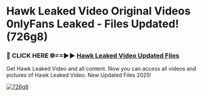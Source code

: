 # Hawk Leaked Video Original Videos 0nlyFans Leaked - Files Updated! (726g8)

<h3>🔴 CLICK HERE 🌐==►► <a href="https://tinyurl.com/ms9xzufz" rel="nofollow">Hawk Leaked Video Updated Files</a></h3>

Get Hawk Leaked Video and all content. Now you can access all videos and pictures of Hawk Leaked Video. New Updated Files 2025!

[![726g8](https://i.imgur.com/ppqm5kG.gif)](https://tinyurl.com/ms9xzufz)
